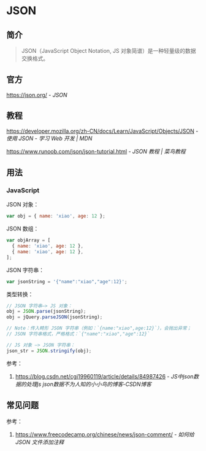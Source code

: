 # JSON

## 简介

> JSON（JavaScript Object Notation, JS 对象简谱）是一种轻量级的数据交换格式。

## 官方

https://json.org/ - _JSON_

## 教程

https://developer.mozilla.org/zh-CN/docs/Learn/JavaScript/Objects/JSON - _使用 JSON - 学习 Web 开发 | MDN_

https://www.runoob.com/json/json-tutorial.html - _JSON 教程 | 菜鸟教程_

## 用法

### JavaScript

JSON 对象：

```javascript
var obj = { name: 'xiao', age: 12 };
```

JSON 数组：

```javascript
var objArray = [
  { name: 'xiao', age: 12 },
  { name: 'xiao', age: 12 },
];
```

JSON 字符串：

```javascript
var jsonString = '{"name":"xiao","age":12}';
```

类型转换：

```javascript
// JSON 字符串—> JS 对象：
obj = JSON.parse(jsonString);
obj = jQuery.parseJSON(jsonString);

// Note：传入畸形 JSON 字符串（例如：`{name:"xiao",age:12}`），会抛出异常；
// JSON 字符串格式，严格格式：`{"name":"xiao","age":12}`

// JS 对象 —> JSON 字符串：
json_str = JSON.stringify(obj);
```

参考：

1. https://blog.csdn.net/cgj19960119/article/details/84987426 - _JS中json数据的处理*js json数据*不为人知的小小鸟的博客-CSDN博客_

## 常见问题

参考：

1. https://www.freecodecamp.org/chinese/news/json-comment/ - _如何给 JSON 文件添加注释_
